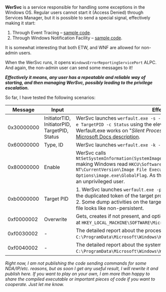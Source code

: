 **WerSvc** is a service responsible for handling some exceptions in the Windows OS. Regular users cannot start it (Access Denied) through Services Manager, but it is possible to send a special signal, effectively making it start:
1. Through Event Tracing – [sample code](https://github.com/gtworek/PSBits/blob/master/Services/StartByEtw.c).
1. Through Windows Notification Facility – [sample code](https://github.com/gtworek/PSBits/blob/master/Services/StartByWNF.c).

It is somewhat interesting that both ETW, and WNF are allowed for non-admin users.

When the WerSvc runs, it opens `WindowsErrorReportingServicePort` ALPC. And again, the non-admin user can send some messages to it!

***Effectively it means, any user has a repeatable and reliable way of starting, and then managing WerSvc, possibly leading to the privilege escalation.***

 So far, I have tested the following scenarios:
 
| Message | Input | Effect |
| --- | --- | --- |
| 0x30000000 | InitiatorTID, InitiatorPID, TargetPID, Status | WerSvc launches `werfault.exe -s -t InitiatorTID -i InitiatorPID -e TargetPID -c Status` using the elevated token of InitiatorPID owner. Werfault.exe works on "*Silent Process Exit*" monitoring following [Microsoft Docs description](https://docs.microsoft.com/en-us/windows-hardware/drivers/debugger/registry-entries-for-silent-process-exit). |
| 0x60000000 | Type, ID | WerSvc launches `werfault.exe -k -l Type ID`  as a LocalSystem |
| 0x80000000 | Enable | WerSvc calls `NtSetSystemInformation(SystemImageFileExecutionOptionsInformation)` making Windows read `HKCU\Software\Microsoft\Windows NT\CurrentVersion\Image File Execution Options\image.exe\GlobalFlag`. As the HKCU, the key can be written by an unprivileged user. |
| 0xb0000000 | Target PID |  1. WerSvc launches `werfault.exe -pr Global\XXXXXXXXXXXXXXXX` using the duplicated token of the target process.<br>2. Some dump activities on the target process are performed, but the file looks like non-persistent. |
| 0xf0000002 | Overwrite | Gets, creates if not present, and optionally overwrites the GUID stored at `HKEY_LOCAL_MACHINE\SOFTWARE\Microsoft\SQMClient\MachineId` |
| 0xf0030002 | - | The detailed report about the process performance is generated in `C:\ProgramData\Microsoft\Windows\WER\Temp\`. See the [sample](https://github.com/gtworek/PSBits/blob/master/WerSvc/WER75A2.tmp.csv). |
| 0xf0040002 | - | The detailed report about the system performance is generated in `C:\ProgramData\Microsoft\Windows\WER\Temp\`. See the [sample](https://github.com/gtworek/PSBits/blob/master/WerSvc/WER2DDE.tmp.txt). |



*Right now, I am not publishing the code sending commands for some NDA/IP/etc. reasons, but as soon I get any useful result, I will rewrite it and publish here. If you want to play on your own, I am more than happy to share the compiled executable or important pieces of code if you want to cooperate. Just let me know.*
